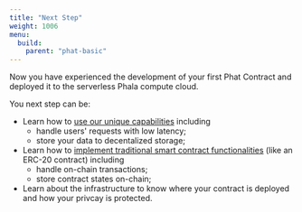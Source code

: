 ```yaml
---
title: "Next Step"
weight: 1006
menu:
  build:
    parent: "phat-basic"
---
```


Now you have experienced the development of your first Phat Contract and deployed it to the serverless Phala compute cloud.

You next step can be:
- Learn how to [use our unique capabilities](/en-us/build/stateless/intro/) including
  - handle users' requests with low latency;
  - store your data to decentalized storage;
- Learn how to [implement traditional smart contract functionalities](/en-us/build/stateful/understand-state/) (like an ERC-20 contract) including
  - handle on-chain transactions;
  - store contract states on-chain;
- Learn about the infrastructure to know where your contract is deployed and how your privcay is protected.
